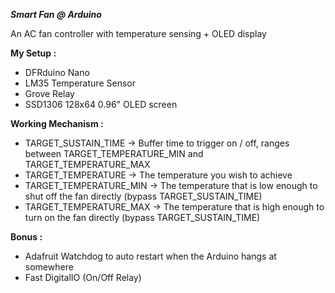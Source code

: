 ***Smart Fan @ Arduino***

An AC fan controller with temperature sensing + OLED display


**My Setup :**

 - DFRduino Nano
 - LM35 Temperature Sensor
 - Grove Relay
 - SSD1306 128x64 0.96" OLED screen


**Working Mechanism :**

 - TARGET_SUSTAIN_TIME -> Buffer time to trigger on / off, ranges between TARGET_TEMPERATURE_MIN and TARGET_TEMPERATURE_MAX
 - TARGET_TEMPERATURE -> The temperature you wish to achieve
 - TARGET_TEMPERATURE_MIN -> The temperature that is low enough to shut off the fan directly (bypass TARGET_SUSTAIN_TIME)
 - TARGET_TEMPERATURE_MAX -> The temperature that is high enough to turn on the fan directly (bypass TARGET_SUSTAIN_TIME)

**Bonus :**
 - Adafruit Watchdog to auto restart when the Arduino hangs at somewhere
 - Fast DigitalIO (On/Off Relay)